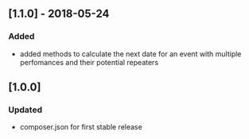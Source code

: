 
## [1.1.0] - 2018-05-24
### Added
- added methods to calculate the next date for an event with multiple perfomances and their potential repeaters

## [1.0.0]
### Updated
- composer.json for first stable release
